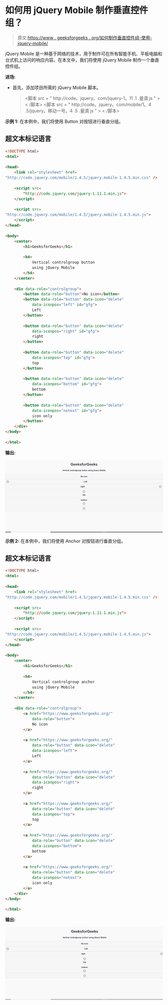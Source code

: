 # 如何用 jQuery Mobile 制作垂直控件组？

> 原文:[https://www . geeksforgeeks . org/如何制作垂直控件组-使用-jquery-mobile/](https://www.geeksforgeeks.org/how-to-make-a-vertical-controlgroup-using-jquery-mobile/)

jQuery Mobile 是一种基于网络的技术，用于制作可在所有智能手机、平板电脑和台式机上访问的响应内容。在本文中，我们将使用 jQuery Mobile 制作一个垂直控件组。

**进场:**

*   首先，添加项目所需的 jQuery Mobile 脚本。

    > <link rel="”stylesheet”" href="”http://code.jquery.com/mobile/1.4.5/jquery.mobile-1.4.5.min.css”">
    > <脚本 src = " http://code。jquery。com/jquery-1。11 .1 .量滴 js " > < /脚本>
    > <脚本 src = " http://code。jquery。com/mobile/1。4 .5/jquery。移动一号。4 .5 .量滴 js " > < /脚本>

**示例 1:** 在本例中，我们将使用 Button 对按钮进行垂直分组。

## 超文本标记语言

```html
<!DOCTYPE html>
<html>

<head>
    <link rel="stylesheet" href=
"http://code.jquery.com/mobile/1.4.5/jquery.mobile-1.4.5.min.css" />

    <script src=
        "http://code.jquery.com/jquery-1.11.1.min.js">
    </script>

    <script src=
"http://code.jquery.com/mobile/1.4.5/jquery.mobile-1.4.5.min.js">
    </script>
</head>

<body>
    <center>
        <h1>GeeksforGeeks</h1>

        <h4>
            Vertical controlgroup button 
            using jQuery Mobile
        </h4>
    </center>

    <div data-role="controlgroup">
        <button data-role="button">No icon</button>
        <button data-role="button" data-icon="delete" 
            data-iconpos="left" id="gfg">
            Left
        </button>

        <button data-role="button" data-icon="delete" 
            data-iconpos="right" id="gfg">
            right
        </button>

        <button data-role="button" data-icon="delete"
            data-iconpos="top" id="gfg">
            top
        </button>

        <button data-role="button" data-icon="delete"
            data-iconpos="bottom" id="gfg">
            bottom
        </button>

        <button data-role="button" data-icon="delete"
            data-iconpos="notext" id="gfg">
            icon only
        </button>
    </div>
</body>

</html>
```

**输出:**

![](img/4178c0a4c06e3c37edff5353a83d1029.png)

**示例 2:** 在本例中，我们将使用 Anchor 对按钮进行垂直分组。

## 超文本标记语言

```html
<!DOCTYPE html>
<html>

<head>
    <link rel="stylesheet" href=
"http://code.jquery.com/mobile/1.4.5/jquery.mobile-1.4.5.min.css" />

    <script src=
        "http://code.jquery.com/jquery-1.11.1.min.js">
    </script>

    <script src=
"http://code.jquery.com/mobile/1.4.5/jquery.mobile-1.4.5.min.js">
    </script>
</head>

<body>
    <center>
        <h1>GeeksforGeeks</h1>

        <h4>
            Vertical controlgroup anchor 
            using jQuery Mobile
        </h4>
    </center>

    <div data-role="controlgroup">
        <a href="https://www.geeksforgeeks.org/" 
            data-role="button">
            No icon
        </a>

        <a href="https://www.geeksforgeeks.org/" 
            data-role="button" data-icon="delete" 
            data-iconpos="left">
            Left
        </a>

        <a href="https://www.geeksforgeeks.org/" 
            data-role="button" data-icon="delete" 
            data-iconpos="right">
            right
        </a>

        <a href="https://www.geeksforgeeks.org/" 
            data-role="button" data-icon="delete" 
            data-iconpos="top">
            top
        </a>

        <a href="https://www.geeksforgeeks.org/" 
            data-role="button" data-icon="delete" 
            data-iconpos="bottom">
            bottom
        </a>

        <a href="https://www.geeksforgeeks.org/" 
            data-role="button" data-icon="delete" 
            data-iconpos="notext">
            icon only
        </a>
    </div>
</body>

</html>
```

**输出:**

![](img/e8b63a42ca52b9d9cf79e3fee4a1aa75.png)